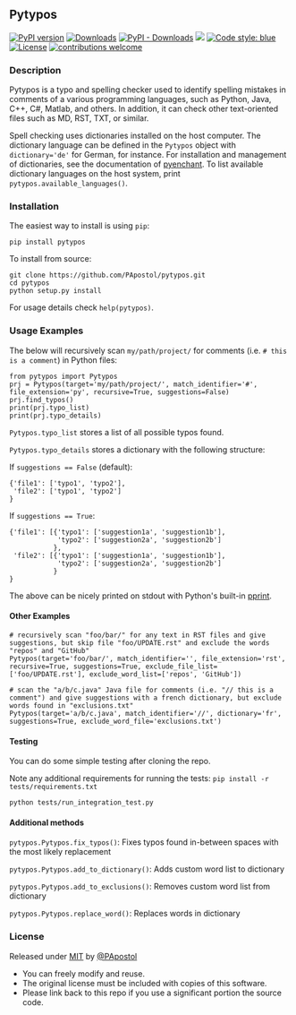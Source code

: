 ## Pytypos

[![PyPI version](https://badge.fury.io/py/pytypos.svg)](https://badge.fury.io/py/pytypos)
[![Downloads](https://static.pepy.tech/personalized-badge/pytypos?period=month&units=international_system&left_color=grey&right_color=yellowgreen&left_text=total%20downloads)](https://pepy.tech/project/pytypos)
[![PyPI - Downloads](https://img.shields.io/pypi/dm/pytypos)](https://pypi.org/project/pytypos/)
[![](https://img.shields.io/badge/python-3.8+-blue.svg)](https://www.python.org/downloads/)
[![Code style: blue](https://img.shields.io/badge/code%20style-blue-blue.svg)](https://blue.readthedocs.io/)
[![License](https://img.shields.io/badge/License-MIT-blue)](#license "Go to license section")
[![contributions welcome](https://img.shields.io/badge/contributions-welcome-brightgreen.svg?style=flat)](https://github.com/PApostol/spark-submit/issues)

### Description
Pytypos is a typo and spelling checker used to identify spelling mistakes in comments of a various programming languages,
such as Python, Java, C++, C#, Matlab, and others. In addition, it can check other text-oriented files such as MD, RST, TXT, or similar.

Spell checking uses dictionaries installed on the host computer.
The dictionary language can be defined in the `Pytypos` object with `dictionary='de'` for German, for instance.
For installation and management of dictionaries, see the documentation of [pyenchant](https://pyenchant.github.io/pyenchant/).
To list available dictionary languages on the host system, print `pytypos.available_languages()`.

### Installation
The easiest way to install is using `pip`:

`pip install pytypos`

To install from source:
```
git clone https://github.com/PApostol/pytypos.git
cd pytypos
python setup.py install
```

For usage details check `help(pytypos)`.

### Usage Examples
The below will recursively scan `my/path/project/` for comments (i.e. `# this is a comment`) in Python files:
```
from pytypos import Pytypos
prj = Pytypos(target='my/path/project/', match_identifier='#', file_extension='py', recursive=True, suggestions=False)
prj.find_typos()
print(prj.typo_list)
print(prj.typo_details)
```
`Pytypos.typo_list` stores a list of all possible typos found.

`Pytypos.typo_details` stores a dictionary with the following structure:

If `suggestions == False` (default):
```
{'file1': ['typo1', 'typo2'],
 'file2': ['typo1', 'typo2']
}
```

If `suggestions == True`:
```
{'file1': [{'typo1': ['suggestion1a', 'suggestion1b'],
            'typo2': ['suggestion2a', 'suggestion2b']
           },
 'file2': [{'typo1': ['suggestion1a', 'suggestion1b'],
            'typo2': ['suggestion2a', 'suggestion2b']
           }
}
```
The above can be nicely printed on stdout with Python's built-in [pprint](https://docs.python.org/3/library/pprint.html).

#### Other Examples
```
# recursively scan "foo/bar/" for any text in RST files and give suggestions, but skip file "foo/UPDATE.rst" and exclude the words "repos" and "GitHub"
Pytypos(target='foo/bar/', match_identifier='', file_extension='rst', recursive=True, suggestions=True, exclude_file_list=['foo/UPDATE.rst'], exclude_word_list=['repos', 'GitHub'])

# scan the "a/b/c.java" Java file for comments (i.e. "// this is a comment") and give suggestions with a french dictionary, but exclude words found in "exclusions.txt"
Pytypos(target='a/b/c.java', match_identifier='//', dictionary='fr', suggestions=True, exclude_word_file='exclusions.txt')
```

#### Testing

You can do some simple testing after cloning the repo.

Note any additional requirements for running the tests: `pip install -r tests/requirements.txt`

`python tests/run_integration_test.py`

#### Additional methods

`pytypos.Pytypos.fix_typos()`: Fixes typos found in-between spaces with the most likely replacement

`pytypos.Pytypos.add_to_dictionary()`: Adds custom word list to dictionary

`pytypos.Pytypos.add_to_exclusions()`: Removes custom word list from dictionary

`pytypos.Pytypos.replace_word()`: Replaces words in dictionary

### License

Released under [MIT](/LICENSE) by [@PApostol](https://github.com/PApostol)

- You can freely modify and reuse.
- The original license must be included with copies of this software.
- Please link back to this repo if you use a significant portion the source code.
